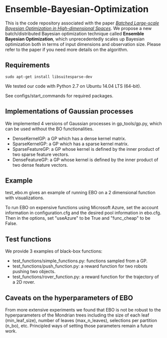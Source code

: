 # Ensemble-Bayesian-Optimization
This is the code repository associated with the paper [_Batched Large-scale Bayesian Optimization in High-dimensional Spaces_](https://arxiv.org/pdf/1706.01445.pdf). We propose a new batch/distributed Bayesian optimization technique called **Ensemble Bayesian Optimization**, which unprecedentedly scales up Bayesian optimization both in terms of input dimensions and observation size. Please refer to the paper if you need more details on the algorithm.

## Requirements 
```
sudo apt-get install libsuitesparse-dev
```
We tested our code with Python 2.7 on Ubuntu 14.04 LTS (64-bit).

See configs/start_commands for required packages.

## Implementations of Gaussian processes
We implemented 4 versions of Gaussian processes in gp_tools/gp.py, which can be used without the BO functionalities.

* DenseKernelGP: a GP which has a dense kernel matrix.
* SparseKernelGP: a GP which has a sparse kernel matrix.
* SparseFeatureGP: a GP whose kernel is defined by the inner product of two sparse feature vectors.
* DenseFeatureGP: a GP whose kernel is defined by the inner product of two dense feature vectors.

## Example
test_ebo.m gives an example of running EBO on a 2 dimensional function with visualizations. 

To run EBO on expensive functions using Microsoft Azure, set the account information in configuration.cfg and the desired pool information in ebo.cfg. Then in the options, set "useAzure" to be True and "func_cheap" to be False.

## Test functions
We provide 3 examples of black-box functions:

* test_functions/simple_functions.py: functions sampled from a GP.
* test_functions/push_function.py: a reward function for two robots pushing two objects. 
* test_functions/rover_function.py: a reward function for the trajectory of a 2D rover.

## Caveats on the hyperparameters of EBO
 From more extensive experiments we found that EBO is not be robust to the hyperparameters of the Mondrian trees including the size of each leaf (min_leaf_size), number of leaves (max_n_leaves), selections per partition (n_bo), etc. Principled ways of setting those parameters remain a future work. 
